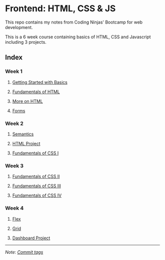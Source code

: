 # Frontend: HTML, CSS & JS

This repo contains my notes from Coding Ninjas' Bootcamp for web development.

This is a 6 week course containing basics of HTML, CSS and Javascript including
3 projects.

## Index

### Week 1

1. [Getting Started with Basics](Getting%20Started%20with%20Basics/)

2. [Fundamentals of HTML](Fundamentals%20of%20HTML/)

3. [More on HTML](More%20on%20HTML/)

4. [Forms](Forms/)

### Week 2

1. [Semantics](Semantics/)

2. [HTML Project](HTML%20Project/)

3. [Fundamentals of CSS I](Fundamentals%20of%20CSS%20I/)

### Week 3

1. [Fundamentals of CSS II](Fundamentals%20of%20CSS%20II/)

2. [Fundamentals of CSS III](Fundamentals%20of%20CSS%20III/)

3. [Fundamentals of CSS IV](Fundamentals%20of%20CSS%20IV/)

### Week 4

1. [Flex](Flex/)

2. [Grid](Grid/)

3. [Dashboard Project](Dashboard%20Project/)

---

*Note*: [*Commit tags*](<https://bit.ly/commit-message-tags>)
